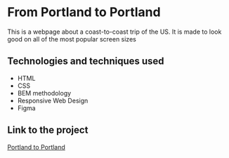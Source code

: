 # From Portland to Portland

This is a webpage about a coast-to-coast trip of the US. It is made to look good on all of the most popular screen sizes

## Technologies and techniques used

- HTML
- CSS
- BEM methodology
- Responsive Web Design
- Figma

## Link to the project

[Portland to Portland](https://rkarora20.github.io/web_project_3/)

